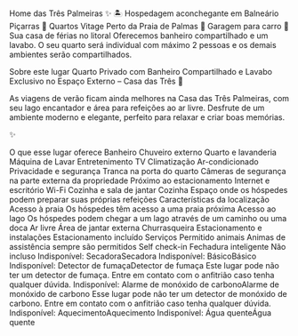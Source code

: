 Home das Três Palmeiras ✨
🏝 Hospedagem aconchegante em Balneário Piçarras
🌴 Quartos Vitage Perto da Praia de Palmas
🚗 Garagem para carro
📍 Sua casa de férias no litoral
Oferecemos banheiro compartilhado e um lavabo.
O seu quarto será individual com máximo 2 pessoas e os demais ambientes serão compartilhados.

Sobre este lugar
Quarto Privado com Banheiro Compartilhado e Lavabo Exclusivo no Espaço Externo – Casa das Três 🌴

As viagens de verão ficam ainda melhores na Casa das Três Palmeiras, com seu lago encantador e área para refeições ao ar livre.
Desfrute de um ambiente moderno e elegante, perfeito para relaxar e criar boas memórias.

✨

O que esse lugar oferece
Banheiro
Chuveiro externo
Quarto e lavanderia
Máquina de Lavar
Entretenimento
TV
Climatização
Ar-condicionado
Privacidade e segurança
Tranca na porta do quarto
Câmeras de segurança na parte externa da propriedade
Próximo ao estacionamento
Internet e escritório
Wi-Fi
Cozinha e sala de jantar
Cozinha
Espaço onde os hóspedes podem preparar suas próprias refeições
Características da localização
Acesso à praia
Os hóspedes têm acesso a uma praia próxima
Acesso ao lago
Os hóspedes podem chegar a um lago através de um caminho ou uma doca
Ar livre
Área de jantar externa
Churrasqueira
Estacionamento e instalações
Estacionamento incluído
Serviços
Permitido animais
Animas de assistência sempre são permitidos
Self check-in
Fechadura inteligente
Não incluso
Indisponível: SecadoraSecadora
Indisponível: BásicoBásico
Indisponível: Detector de fumaçaDetector de fumaça
Este lugar pode não ter um detector de fumaça. Entre em contato com o anfitrião caso tenha qualquer dúvida.
Indisponível: Alarme de monóxido de carbonoAlarme de monóxido de carbono
Esse lugar pode não ter um detector de monóxido de carbono. Entre em contato com o anfitrião caso tenha qualquer dúvida.
Indisponível: AquecimentoAquecimento
Indisponível: Água quenteÁgua quente

